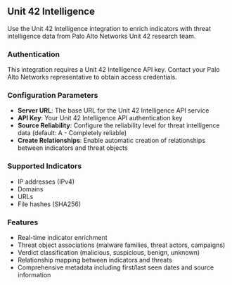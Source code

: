 ## Unit 42 Intelligence

Use the Unit 42 Intelligence integration to enrich indicators with threat intelligence data from Palo Alto Networks Unit 42 research team.

### Authentication

This integration requires a Unit 42 Intelligence API key. Contact your Palo Alto Networks representative to obtain access credentials.

### Configuration Parameters

- **Server URL**: The base URL for the Unit 42 Intelligence API service
- **API Key**: Your Unit 42 Intelligence API authentication key
- **Source Reliability**: Configure the reliability level for threat intelligence data (default: A - Completely reliable)
- **Create Relationships**: Enable automatic creation of relationships between indicators and threat objects

### Supported Indicators

- IP addresses (IPv4)
- Domains
- URLs
- File hashes (SHA256)

### Features

- Real-time indicator enrichment
- Threat object associations (malware families, threat actors, campaigns)
- Verdict classification (malicious, suspicious, benign, unknown)
- Relationship mapping between indicators and threats
- Comprehensive metadata including first/last seen dates and source information
